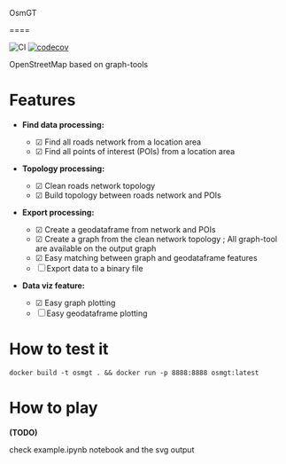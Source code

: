 OsmGT


====

![CI](https://github.com/wiralyki/osmgt/workflows/CI/badge.svg?event=status)
[![codecov](https://codecov.io/gh/wiralyki/osmgt/branch/master/graph/badge.svg)](https://codecov.io/gh/wiralyki/osmgt)


OpenStreetMap based on graph-tools


# Features

* __Find data processing:__
  * ☑ Find all roads network  from a location area
  * ☑ Find all points of interest (POIs) from a location area

* __Topology processing:__
  * ☑ Clean roads network topology
  * ☑ Build topology between roads network and POIs

* __Export processing:__
  * ☑ Create a geodataframe from network and POIs
  * ☑ Create a graph from the clean network topology ; All graph-tool are available on the output graph
  * ☑ Easy matching between graph and geodataframe features
  * ☐  Export data to a binary file 

* __Data viz feature:__
  * ☑ Easy graph plotting
  * ☐ Easy geodataframe plotting

# How to test it 
```
docker build -t osmgt . && docker run -p 8888:8888 osmgt:latest
```

# How to play 
__(TODO)__

check example.ipynb notebook and the svg output


